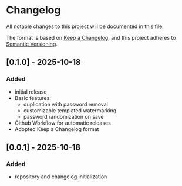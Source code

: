 # Changelog
All notable changes to this project will be documented in this file.

The format is based on [Keep a Changelog](https://keepachangelog.com/en/1.1.0/),
and this project adheres to [Semantic Versioning](https://semver.org/spec/v2.0.0.html).

## [0.1.0] - 2025-10-18
### Added
- initial release
- Basic features:
  - duplication with password removal
  - customizable templated watermarking
  - password randomization on save
- Github Workflow for automatic releases
- Adopted Keep a Changelog format

## [0.0.1] - 2025-10-18
### Added
- repository and changelog initialization
